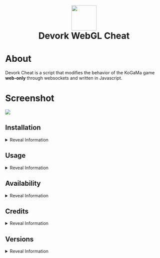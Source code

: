 <div align="center">
      <h1> <img src="https://static.kogstatic.com/0000/39066da2c2bb7744d2d9f9f6981ed216256a8a9e/09121f2cb5633e9732ca82df4d1adf1f.jpg" width="80px"><br/>Devork WebGL Cheat</h1>
     </div>


# About
Devork Cheat is a script that modifies the behavior of the KoGaMa game **web-only** through websockets and written in Javascript.

# Screenshot
 <img src="https://cdn.discordapp.com/attachments/1002643229717573664/1047612929916272700/image.png">
  
## Installation
<details><summary>Reveal Information</summary><br>

To download the script it is necessary to have a **script executor**, for this you can install **tampermonkey** and download according to the browser you are currently using:
 
* **[Tampermonkey for Chrome](https://chrome.google.com/webstore/detail/tampermonkey/dhdgffkkebhmkfjojejmpbldmpobfkfo)**
* **[Tampermonkey for Firefox](https://addons.mozilla.org/en-US/firefox/addon/tampermonkey/)**
* **[Tampermonkey for Safari](https://apps.apple.com/app/apple-store/id1482490089?pt=117945903&ct=tm.net&mt=8)**

After installing the extension click the button below and you will be redirected to the installation.

[<img src="https://cdn.discordapp.com/attachments/997183409900228638/997988211215306782/btn.png" width="150"/>](x)


</details>

## Usage
<details><summary>Reveal Information</summary>
<br>
 
* Join any KoGaMa map.
* Then, a button will appear at the top middle, click it to display the menu.
* Now you should be ready to go!

<img src="https://cdn.discordapp.com/attachments/1002643229717573664/1047626916674424984/image.jpeg">

</details>

## Availability
<details><summary>Reveal Information</summary><br>
&nbsp;
Currently available on the following servers:<br>
&nbsp;
 
* **[KoGaMa WWW](https://www.kogama.com)**
* **[KoGaMa Brazil](https://www.kogama.com.br)**
* **[KoGaMa Friends](https://friends.kogama.com)**

</details>

## Credits
<details><summary>Reveal Information</summary><br>
 
* Exnonull
* Devork
* Lawlao

</details>    

## Versions
<details><summary>Reveal Information</summary><br>
 
[Download Devork Cheat v1.7](x)
<br>
[Download Devork Cheat v1.6](x)

</details>    
